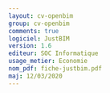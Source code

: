 ```yaml
---
layout: cv-openbim
group: cv-openbim
comments: true
logiciel: JustBIM
version: 1.6
editeur: SOC Informatique
usage_metier: Economie
nom_pdf: fiche-justbim.pdf
maj: 12/03/2020
---
```

